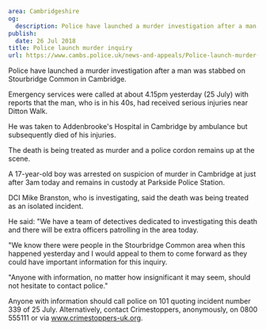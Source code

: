```yaml
area: Cambridgeshire
og:
  description: Police have launched a murder investigation after a man was stabbed on Stourbridge Common in Cambridge.
publish:
  date: 26 Jul 2018
title: Police launch murder inquiry
url: https://www.cambs.police.uk/news-and-appeals/Police-launch-murder-inquiry
```

Police have launched a murder investigation after a man was stabbed on Stourbridge Common in Cambridge.

Emergency services were called at about 4.15pm yesterday (25 July) with reports that the man, who is in his 40s, had received serious injuries near Ditton Walk.

He was taken to Addenbrooke's Hospital in Cambridge by ambulance but subsequently died of his injuries.

The death is being treated as murder and a police cordon remains up at the scene.

A 17-year-old boy was arrested on suspicion of murder in Cambridge at just after 3am today and remains in custody at Parkside Police Station.

DCI Mike Branston, who is investigating, said the death was being treated as an isolated incident.

He said: "We have a team of detectives dedicated to investigating this death and there will be extra officers patrolling in the area today.

"We know there were people in the Stourbridge Common area when this happened yesterday and I would appeal to them to come forward as they could have important information for this inquiry.

"Anyone with information, no matter how insignificant it may seem, should not hesitate to contact police."

Anyone with information should call police on 101 quoting incident number 339 of 25 July. Alternatively, contact Crimestoppers, anonymously, on 0800 555111 or via www.crimestoppers-uk.org.
